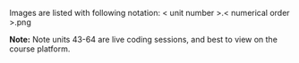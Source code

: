 Images are listed with following notation: < unit number >.< numerical order >.png

**Note:** Note units 43-64 are live coding sessions, and best to view on the course platform.
